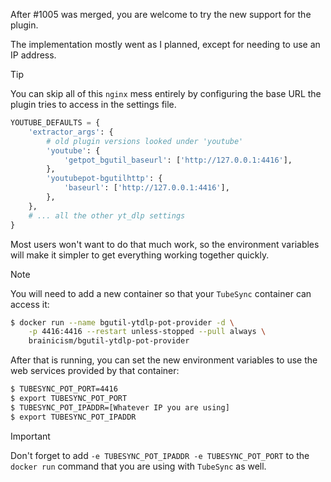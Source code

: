 After #1005 was merged, you are welcome to try the new support for the plugin.

The implementation mostly went as I planned, except for needing to use an IP address.

> [!TIP]
> You can skip all of this `nginx` mess entirely by configuring the base URL the plugin tries to access in the settings file.
> 
> ```python
> YOUTUBE_DEFAULTS = {
>     'extractor_args': {
>         # old plugin versions looked under 'youtube'
>         'youtube': {
>             'getpot_bgutil_baseurl': ['http://127.0.0.1:4416'],
>         },
>         'youtubepot-bgutilhttp': {
>             'baseurl': ['http://127.0.0.1:4416'],
>         },
>     },
>     # ... all the other yt_dlp settings
> }
> ```

Most users won't want to do that much work, so the environment variables will make it simpler to get everything working together quickly.

> [!NOTE]
> You will need to add a new container so that your `TubeSync` container can access it:
> 
> ```sh
> $ docker run --name bgutil-ytdlp-pot-provider -d \
>     -p 4416:4416 --restart unless-stopped --pull always \
>     brainicism/bgutil-ytdlp-pot-provider
> ```

After that is running, you can set the new environment variables to use the web services provided by that container:

```sh
$ TUBESYNC_POT_PORT=4416
$ export TUBESYNC_POT_PORT
$ TUBESYNC_POT_IPADDR=[Whatever IP you are using]
$ export TUBESYNC_POT_IPADDR
```

> [!IMPORTANT]
> Don't forget to add `-e TUBESYNC_POT_IPADDR -e TUBESYNC_POT_PORT` to the `docker run` command that you are using with `TubeSync` as well.

